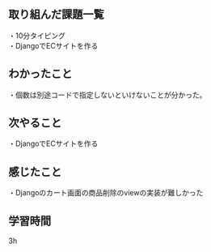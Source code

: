 ## 取り組んだ課題一覧
・10分タイピング
<br>・DjangoでECサイトを作る
## わかったこと
・個数は別途コードで指定しないといけないことが分かった。
## 次やること
・DjangoでECサイトを作る

## 感じたこと
・Djangoのカート画面の商品削除のviewの実装が難しかった
## 学習時間
3h

